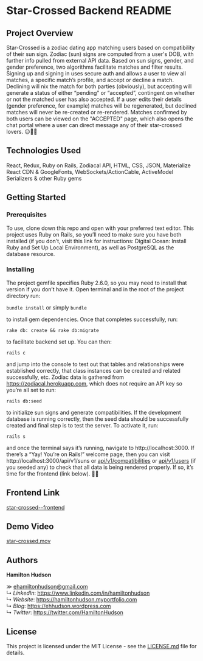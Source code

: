 # Star-Crossed Backend README

## Project Overview

Star-Crossed is a zodiac dating app matching users based on compatibility of their sun sign. Zodiac (sun) signs are computed from a user's DOB, with further info pulled from external API data. Based on sun signs, gender, and gender preference, two algorithms facilitate matches and filter results. Signing up and signing in uses secure auth and allows a user to view all matches, a specific match’s profile, and accept or decline a match. Declining will nix the match for both parties (obviously), but accepting will generate a status of either “pending” or “accepted”, contingent on whether or not the matched user has also accepted. If a user edits their details (gender preference, for example) matches will be regenerated, but declined matches will never be re-created or re-rendered. Matches confirmed by both users can be viewed on the "ACCEPTED" page, which also opens the chat portal where a user can direct message any of their star-crossed lovers. 😉🔮💌

## Technologies Used

React, Redux, Ruby on Rails, Zodiacal API, HTML, CSS, JSON, Materialize React CDN & GoogleFonts, WebSockets/ActionCable, ActiveModel Serializers & other Ruby gems

## Getting Started

### Prerequisites
To use, clone down this repo and open with your preferred text editor. This project uses Ruby on Rails, so you’ll need to make sure you have both installed (if you don’t, visit this link for instructions: Digital Ocean: Install Ruby and Set Up Local Environment), as well as PostgreSQL as the database resource.

### Installing
The project gemfile specifies Ruby 2.6.0, so you may need to install that version if you don’t have it. Open terminal and in the root of the project directory run:

`bundle install`
or simply
`bundle`

to install gem dependencies. Once that completes successfully, run:

`rake db: create && rake db:migrate`

to facilitate backend set up. You can then:

`rails c`

and jump into the console to test out that tables and relationships were established correctly, that class instances can be created and related successfully, etc. Zodiac data is gathered from https://zodiacal.herokuapp.com, which does not require an API key so you’re all set to run:

`rails db:seed`

to initialize sun signs and generate compatibilities. If the development database is running correctly, then the seed data should be successfully created and final step is to test the server. To activate it, run:

`rails s`

and once the terminal says it’s running, navigate to http://localhost:3000. If there’s a “Yay! You’re on Rails!” welcome page, then you can visit http://localhost:3000/api/v1/suns or [api/v1/compatibilities](http://localhost:3000/api/v1/compatibilities) or [api/v1/users](http://localhost:3000/api/v1/users) (if you seeded any) to check that all data is being rendered properly. If so, it’s time for the frontend (link below). 🤙🏼

## Frontend Link

[star-crossed--frontend](https://github.com/ehamiltonhudson/star-crossed--frontend)

## Demo Video

[star-crossed.mov](https://drive.google.com/file/d/1c5VZztRUjhC6q2-htKYpym5kWF0EjoaY/view?usp=sharing)

## Authors

**Hamilton Hudson**

≫ ehamiltonhudson@gmail.com<br/>
↳ *LinkedIn*: https://www.linkedin.com/in/hamiltonhudson<br/>
↳ *Website*: https://hamiltonhudson.myportfolio.com<br/>
↳ *Blog*: https://ehhudson.wordpress.com<br/>
↳ *Twitter*: https://twitter.com/HamiltonHudson

## License

This project is licensed under the MIT License - see the [LICENSE.md](/LICENSE) file for details.
